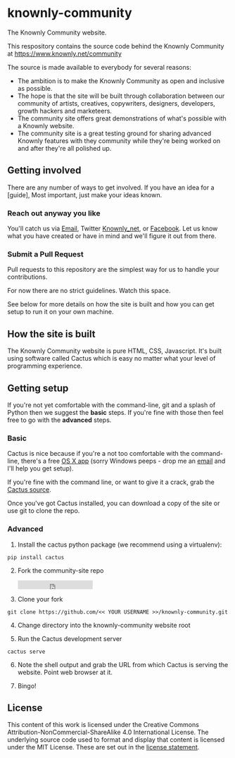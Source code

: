 # knownly-community

The Knownly Community website.

This respository contains the source code behind the Knownly Community at https://www.knownly.net/community

The source is made available to everybody for several reasons:
- The ambition is to make the Knownly Community as open and inclusive as possible.
- The hope is that the site will be built through collaboration between our community of artists, creatives, copywriters, designers, developers, growth hackers and marketeers.
- The community site offers great demonstrations of what's possible with a Knownly website.
- The community site is a great testing ground for sharing advanced Knownly features with they community while they're being worked on and after they're all polished up.

## Getting involved

There are any number of ways to get involved. If you have an idea for a [guide], Most important, just make your ideas known.

### Reach out anyway you like

You'll catch us via [Email](community@knownly.net), Twitter [Knownly_net](https://twitter.com/Knownly_net), or [Facebook](https://www.facebook.com/knownly.net/). Let us know what you have created or have in mind and we'll figure it out from there.

### Submit a Pull Request

Pull requests to this repository are the simplest way for us to handle your contributions.

For now there are no strict guidelines. Watch this space.

See below for more details on how the site is built and how you can get setup to run it on your own machine.

## How the site is built

The Knownly Community website is pure HTML, CSS, Javascript. It's built using software called Cactus which is easy no matter what your level of programming experience.

## Getting setup

If you're not yet comfortable with the command-line, git and a splash of Python then we suggest the __basic__ steps. If you're fine with those then feel free to go with the __advanced__ steps.

### Basic

Cactus is nice because if you're a not too comfortable with the command-line, there's a free [OS X app](http://www.cactusformac.com) (sorry Windows peeps - drop me an [email](community@knownly.net) and I'll help you get setup).

If you're fine with the command line, or want to give it a crack, grab the [Cactus source](https://github.com/koenbok/Cactus).

Once you've got Cactus installed, you can download a copy of the site or use git to clone the repo.

### Advanced

1. Install the cactus python package (we recommend using a virtualenv):

```
pip install cactus
```

2. Fork the community-site repo

   <iframe src="https://ghbtns.com/github-btn.html?user=knownly&repo=knownly-community&type=fork" frameborder="0" scrolling="0" width="170px" height="20px"></iframe>

3. Clone your fork

```
git clone https://github.com/<< YOUR USERNAME >>/knownly-community.git
```

4. Change directory into the knownly-community website root

5. Run the Cactus development server

```
cactus serve
```

6. Note the shell output and grab the URL from which Cactus is serving the website. Point web browser at it.

7. Bingo!

## License

This content of this work is licensed under the Creative Commons Attribution-NonCommercial-ShareAlike 4.0 International License. The underlying source code used to format and display that content is licensed under the MIT License. These are set out in the [license statement](../master/LICENSE.md).
